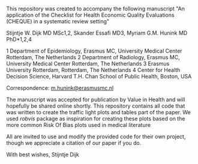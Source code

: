 This repository was created to accompany the following manuscript 
"An application of the Checklist for Health Economic Quality Evaluations (CHEQUE) in a systematic review setting"

Stijntje W. Dijk MD MSc1,2, Skander Essafi MD3, Myriam G.M. Hunink MD PhD*1,2,4

1 Department of Epidemiology, Erasmus MC, University Medical Center Rotterdam, The Netherlands
2 Department of Radiology, Erasmus MC, University Medical Center Rotterdam, The Netherlands
3 Erasmus University Rotterdam, Rotterdam, The Netherlands
4 Center for Health Decision Science, Harvard T.H. Chan School of Public Health, Boston, USA

Correspondence: m.hunink@erasmusmc.nl 

The manuscript was accepted for publication by Value in Health and will hopefully be shared online shortly.
This repository contains all code that was written to create the traffic light plots and tables part of the paper. We used _robvis_ package as inspiration for creating these plots based on the more common Risk Of Bias plots used in medical literature

All are invited to use and modify the provided code for their own project, though we appreciate a citation of our paper if you do.

With best wishes,
Stijntje Dijk
